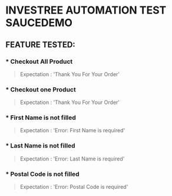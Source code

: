 # INVESTREE AUTOMATION TEST SAUCEDEMO

## FEATURE TESTED:
### * Checkout All Product <br>
> Expectation : 'Thank You For Your Order'

### * Checkout one Product <br>
> Expectation : 'Thank You For Your Order'

### * First Name is not filled <br>
> Expectation : 'Error: First Name is required'

### * Last Name is not filled <br>
> Expectation : 'Error: Last Name is required'

### * Postal Code is not filled <br>
> Expectation : 'Error: Postal Code is required'
